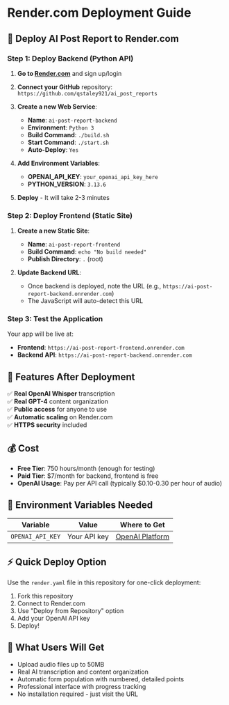 # Render.com Deployment Guide

## 🚀 Deploy AI Post Report to Render.com

### Step 1: Deploy Backend (Python API)

1. **Go to [Render.com](https://render.com)** and sign up/login
2. **Connect your GitHub** repository: `https://github.com/qstaley921/ai_post_reports`
3. **Create a new Web Service**:
   - **Name**: `ai-post-report-backend`
   - **Environment**: `Python 3`
   - **Build Command**: `./build.sh`
   - **Start Command**: `./start.sh`
   - **Auto-Deploy**: `Yes`

4. **Add Environment Variables**:
   - **OPENAI_API_KEY**: `your_openai_api_key_here`
   - **PYTHON_VERSION**: `3.13.6`

5. **Deploy** - It will take 2-3 minutes

### Step 2: Deploy Frontend (Static Site)

1. **Create a new Static Site**:
   - **Name**: `ai-post-report-frontend`
   - **Build Command**: `echo "No build needed"`
   - **Publish Directory**: `.` (root)

2. **Update Backend URL**:
   - Once backend is deployed, note the URL (e.g., `https://ai-post-report-backend.onrender.com`)
   - The JavaScript will auto-detect this URL

### Step 3: Test the Application

Your app will be live at:
- **Frontend**: `https://ai-post-report-frontend.onrender.com`
- **Backend API**: `https://ai-post-report-backend.onrender.com`

## 🎯 Features After Deployment

✅ **Real OpenAI Whisper** transcription  
✅ **Real GPT-4** content organization  
✅ **Public access** for anyone to use  
✅ **Automatic scaling** on Render.com  
✅ **HTTPS security** included  

## 💰 Cost

- **Free Tier**: 750 hours/month (enough for testing)
- **Paid Tier**: $7/month for backend, frontend is free
- **OpenAI Usage**: Pay per API call (typically $0.10-0.30 per hour of audio)

## 🔧 Environment Variables Needed

| Variable | Value | Where to Get |
|----------|-------|--------------|
| `OPENAI_API_KEY` | Your API key | [OpenAI Platform](https://platform.openai.com/api-keys) |

## ⚡ Quick Deploy Option

Use the `render.yaml` file in this repository for one-click deployment:

1. Fork this repository
2. Connect to Render.com
3. Use "Deploy from Repository" option
4. Add your OpenAI API key
5. Deploy!

## 🎯 What Users Will Get

- Upload audio files up to 50MB
- Real AI transcription and content organization
- Automatic form population with numbered, detailed points
- Professional interface with progress tracking
- No installation required - just visit the URL
